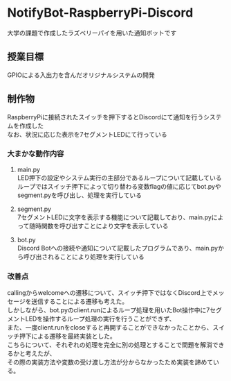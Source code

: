 # NotifyBot-RaspberryPi-Discord
大学の課題で作成したラズベリーパイを用いた通知ボットです  

## 授業目標
GPIOによる入出力を含んだオリジナルシステムの開発

## 制作物
RaspberryPiに接続されたスイッチを押下するとDiscordにて通知を行うシステムを作成した  
なお、状況に応じた表示を7セグメントLEDにて行っている  

### 大まかな動作内容
1. main.py  
LED押下の設定やシステム実行の主部分であるループについて記載している  
ループではスイッチ押下によって切り替わる変数flagの値に応じてbot.pyやsegment.pyを呼び出し、処理を実行している  

2. segment.py  
7セグメントLEDに文字を表示する機能について記載しており、main.pyによって随時関数を呼び出すことにより文字を表示している  

3. bot.py  
Discord Botへの接続や通知について記載したプログラムであり、main.pyから呼び出されることにより処理を実行している  

### 改善点
callingからwelcomeへの遷移について、スイッチ押下ではなくDiscord上でメッセージを送信することによる遷移も考えた。  
しかしながら、bot.pyのclient.runによるループ処理を用いたBot操作中に7セグメントLEDを操作するループ処理の実行を行うことができず、  
また、一度client.runをcloseすると再開することができなかったことから、スイッチ押下による遷移を最終実装とした。  
こちらについて、それぞれの処理を完全に別の処理とすることで問題を解消できるかと考えたが、  
その際の実装方法や変数の受け渡し方法が分からなかったため実装を諦めている。  
